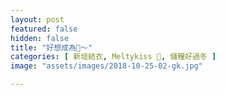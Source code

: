 ```yaml
---
layout: post
featured: false
hidden: false
title: "好想成為🍫～"
categories: [ 新垣結衣, Meltykiss 🍫, 儲糧好過冬 ]
image: "assets/images/2018-10-25-02-gk.jpg"

---
```


